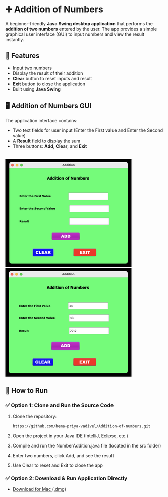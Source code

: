 # ➕ Addition of Numbers

A beginner-friendly **Java Swing desktop application** that performs the **addition of two numbers** entered by the user. The app provides a simple graphical user interface (GUI) to input numbers and view the result instantly.

## 🔧 Features

- Input two numbers
- Display the result of their addition
- **Clear** button to reset inputs and result
- **Exit** button to close the application
- Built using **Java Swing**

## 🖥️ Addition of Numbers GUI

The application interface contains:
- Two text fields for user input (Enter the First value and Enter the Second value)
- A **Result** field to display the sum
- Three buttons: **Add**, **Clear**, and **Exit**
 
<br>
<img src="https://github.com/hema-priya-vadivel/Addition-of-numbers/blob/master/assets/image-1.png" alt="Addition of Numbers GUI - 1" width="400">
<br>
<img src="https://github.com/hema-priya-vadivel/Addition-of-numbers/blob/master/assets/image-2.png" alt="Addition of Numbers GUI - 1" width="400">
<br>

## 🚀 How to Run

### ✅ Option 1: Clone and Run the Source Code

1. Clone the repository:
   ```bash
   https://github.com/hema-priya-vadivel/Addition-of-numbers.git

2. Open the project in your Java IDE (IntelliJ, Eclipse, etc.)

3. Compile and run the NumberAddition.java file (located in the src folder)

4. Enter two numbers, click Add, and see the result

5. Use Clear to reset and Exit to close the app

### ✅ Option 2: Download & Run Application Directly

- [Download for Mac (.dmg)](https://github.com/hema-priya-vadivel/Addition-of-numbers/blob/master/releases/download/AdditionOfNumbers-macOS-1.0.dmg)
